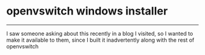 # openvswitch windows installer
---
I saw someone asking about this recently in a blog I visited,
so I wanted to make it available to them, since I built it
inadvertently along with the rest of openvswitch
